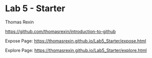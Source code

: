 # Lab 5 - Starter

Thomas Rexin

https://github.com/thomasrexin/introduction-to-github

Expose Page:
https://thomasrexin.github.io/Lab5_Starter/expose.html

Explore Page:
https://thomasrexin.github.io/Lab5_Starter/explore.html

